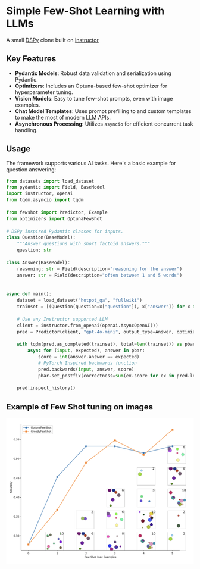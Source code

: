 # Simple Few-Shot Learning with LLMs

A small [DSPy](https://github.com/stanfordnlp/dspy) clone built on [Instructor](https://python.useinstructor.com/)

## Key Features

- **Pydantic Models**: Robust data validation and serialization using Pydantic.
- **Optimizers**: Includes an Optuna-based few-shot optimizer for hyperparameter tuning.
- **Vision Models**: Easy to tune few-shot prompts, even with image examples.
- **Chat Model Templates**: Uses prompt prefilling to and custom templates to make the most of modern LLM APIs.
- **Asynchronous Processing**: Utilizes `asyncio` for efficient concurrent task handling.

## Usage

The framework supports various AI tasks. Here's a basic example for question answering:

```python
from datasets import load_dataset
from pydantic import Field, BaseModel
import instructor, openai
from tqdm.asyncio import tqdm

from fewshot import Predictor, Example
from optimizers import OptunaFewShot

# DSPy inspired Pydantic classes for inputs.
class Question(BaseModel):
    """Answer questions with short factoid answers."""
    question: str

class Answer(BaseModel):
    reasoning: str = Field(description="reasoning for the answer")
    answer: str = Field(description="often between 1 and 5 words")


async def main():
    dataset = load_dataset("hotpot_qa", "fullwiki")
    trainset = [(Question(question=x["question"]), x["answer"]) for x in dataset["train"]]

    # Use any Instructor supported LLM
    client = instructor.from_openai(openai.AsyncOpenAI())
    pred = Predictor(client, "gpt-4o-mini", output_type=Answer, optimizer=OptunaFewShot(3))

    with tqdm(pred.as_completed(trainset), total=len(trainset)) as pbar:
        async for (input, expected), answer in pbar:
            score = int(answer.answer == expected)
            # PyTorch Inspired backwards function
            pred.backwards(input, answer, score)
            pbar.set_postfix(correctness=sum(ex.score for ex in pred.log) / len(pred.log))

    pred.inspect_history()
```

## Example of Few Shot tuning on images
![circles](https://raw.githubusercontent.com/thomasnormal/fewshot/main/static/circles.png)

